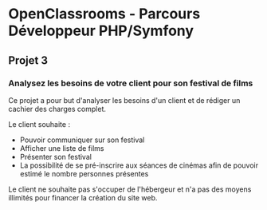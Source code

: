 # OpenClassrooms - Parcours Développeur PHP/Symfony
## Projet 3
### Analysez les besoins de votre client pour son festival de films

Ce projet a pour but d'analyser les besoins d'un client et de rédiger un cachier des charges complet.

Le client souhaite : 
- Pouvoir communiquer sur son festival
- Afficher une liste de films
- Présenter son festival
- La possibilité de se pré-inscrire aux séances de cinémas afin de pouvoir estimé le nombre personnes présentes

Le client ne souhaite pas s'occuper de l'hébergeur et n'a pas des moyens illimités pour financer la création du site web.